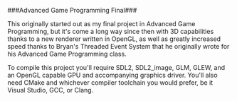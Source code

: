 ###Advanced Game Programming Final###

This originally started out as my final project in Advanced Game Programming,
but it's come a long way since then with 3D capabilities thanks to a new renderer
written in OpenGL, as well as greatly increased speed thanks to Bryan's Threaded
Event System that he originally wrote for his Advanced Game Programming class.

To compile this project you'll require SDL2, SDL2_image, GLM, GLEW, and an OpenGL
capable GPU and accompanying graphics driver. You'll also need CMake and whichever
compiler toolchain you would prefer, be it Visual Studio, GCC, or Clang.
